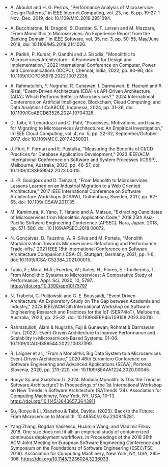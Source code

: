 * A. Akbulut and H. G. Perros, "Performance Analysis of Microservice Design Patterns," in IEEE Internet Computing, vol. 23, no. 6, pp. 19-27, 1 Nov.-Dec. 2019, doi: 10.1109/MIC.2019.2951094.

* A. Bucchiarone, N. Dragoni, S. Dustdar, S. T. Larsen and M. Mazzara, "From Monolithic to Microservices: An Experience Report from the Banking Domain," in IEEE Software, vol. 35, no. 3, pp. 50-55, May/June 2018, doi: 10.1109/MS.2018.2141026.

* A. Parikh, P. Kumar, P. Gandhi and J. Sisodia, "Monolithic to Microservices Architecture - A Framework for Design and Implementation," 2022 International Conference on Computer, Power and Communications (ICCPC), Chennai, India, 2022, pp. 90-96, doi: 10.1109/ICCPC55978.2022.10072238.

* A. Rahmatulloh, F. Nugraha, R. Gunawan, I. Darmawan, E. Haerani and R. Rizal, "Event-Driven Architecture (EDA) vs API-Driven Architecture (ADA): Which Performs Better in Microservices?," 2024 International Conference on Artificial Intelligence, Blockchain, Cloud Computing, and Data Analytics (ICoABCD), Indonesia, 2024, pp. 31-36, doi: 10.1109/ICoABCD63526.2024.10704326.

* D. Taibi, V. Lenarduzzi and C. Pahl, "Processes, Motivations, and Issues for Migrating to Microservices Architectures: An Empirical Investigation," in IEEE Cloud Computing, vol. 4, no. 5, pp. 22-32, September/October 2017, doi: 10.1109/MCC.2017.4250931.

* J. Fluri, F. Fornari and E. Pustulka, "Measuring the Benefits of CI/CD Practices for Database Application Development," 2023 IEEE/ACM International Conference on Software and System Processes (ICSSP), Melbourne, Australia, 2023, pp. 46-57, doi: 10.1109/ICSSP59042.2023.00015.

* J. -P. Gouigoux and D. Tamzalit, "From Monolith to Microservices: Lessons Learned on an Industrial Migration to a Web Oriented Architecture," 2017 IEEE International Conference on Software Architecture Workshops (ICSAW), Gothenburg, Sweden, 2017, pp. 62-65, doi: 10.1109/ICSAW.2017.35.

* M. Kamimura, K. Yano, T. Hatano and A. Matsuo, "Extracting Candidates of Microservices from Monolithic Application Code," 2018 25th Asia-Pacific Software Engineering Conference (APSEC), Nara, Japan, 2018, pp. 571-580, doi: 10.1109/APSEC.2018.00072.

* N. Gonçalves, D. Faustino, A. R. Silva and M. Portela, "Monolith Modularization Towards Microservices: Refactoring and Performance Trade-offs," 2021 IEEE 18th International Conference on Software Architecture Companion (ICSA-C), Stuttgart, Germany, 2021, pp. 1-8, doi: 10.1109/ICSA-C52384.2021.00015.

* Tapia, F.; Mora, M.Á.; Fuertes, W.; Aules, H.; Flores, E.; Toulkeridis, T. From Monolithic Systems to Microservices: A Comparative Study of Performance. Appl. Sci. 2020, 10, 5797. https://doi.org/10.3390/app10175797

* N. Trabelsi, C. Politowski and G. E. Boussaidi, "Event Driven Architecture: An Exploratory Study on The Gap between Academia and Industry," 2023 IEEE/ACM 5th International Workshop on Software Engineering Research and Practices for the IoT (SERP4IoT), Melbourne, Australia, 2023, pp. 25-32, doi: 10.1109/SERP4IoT59158.2023.00010.

* Rahmatulloh, Alam & Nugraha, Fuji & Gunawan, Rohmat & Darmawan, Irfan. (2022). Event-Driven Architecture to Improve Performance and Scalability in Microservices-Based Systems. 01-06. 10.1109/ICADEIS56544.2022.10037390.

* R. Laigner et al., "From a Monolithic Big Data System to a Microservices Event-Driven Architecture," 2020 46th Euromicro Conference on Software Engineering and Advanced Applications (SEAA), Portoroz, Slovenia, 2020, pp. 213-220, doi: 10.1109/SEAA51224.2020.00045.

* Ruoyu Su and Xiaozhou Li. 2024. Modular Monolith: Is This the Trend in Software Architecture? In Proceedings of the 1st International Workshop on New Trends in Software Architecture (SATrends '24). Association for Computing Machinery, New York, NY, USA, 10–13. https://doi.org/10.1145/3643657.3643911

* Su, Ruoyu & Li, Xiaozhou & Taibi, Davide. (2023). Back to the Future: From Microservice to Monolith. 10.48550/arXiv.2308.15281. 

* Yang Zhang, Bogdan Vasilescu, Huaimin Wang, and Vladimir Filkov. 2018. One size does not fit all: an empirical study of containerized continuous deployment workflows. In Proceedings of the 2018 26th ACM Joint Meeting on European Software Engineering Conference and Symposium on the Foundations of Software Engineering (ESEC/FSE 2018). Association for Computing Machinery, New York, NY, USA, 295–306. https://doi.org/10.1145/3236024.3236033
